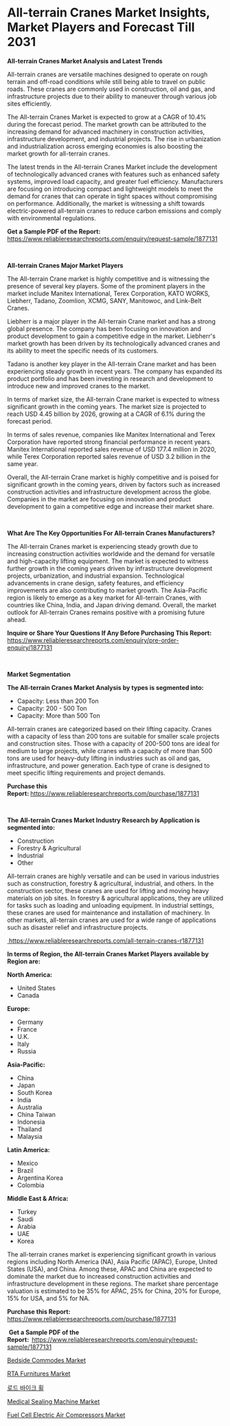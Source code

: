 <p><h1>All-terrain Cranes Market Insights, Market Players and Forecast Till 2031</h1></p><p><strong>All-terrain Cranes Market Analysis and Latest Trends</strong></p>
<p><p>All-terrain cranes are versatile machines designed to operate on rough terrain and off-road conditions while still being able to travel on public roads. These cranes are commonly used in construction, oil and gas, and infrastructure projects due to their ability to maneuver through various job sites efficiently.</p><p>The All-terrain Cranes Market is expected to grow at a CAGR of 10.4% during the forecast period. The market growth can be attributed to the increasing demand for advanced machinery in construction activities, infrastructure development, and industrial projects. The rise in urbanization and industrialization across emerging economies is also boosting the market growth for all-terrain cranes.</p><p>The latest trends in the All-terrain Cranes Market include the development of technologically advanced cranes with features such as enhanced safety systems, improved load capacity, and greater fuel efficiency. Manufacturers are focusing on introducing compact and lightweight models to meet the demand for cranes that can operate in tight spaces without compromising on performance. Additionally, the market is witnessing a shift towards electric-powered all-terrain cranes to reduce carbon emissions and comply with environmental regulations.</p></p>
<p><strong>Get a Sample PDF of the Report:&nbsp;</strong> <a href="https://www.reliableresearchreports.com/enquiry/request-sample/1877131">https://www.reliableresearchreports.com/enquiry/request-sample/1877131</a></p>
<p>&nbsp;</p>
<p><strong>All-terrain Cranes Major Market Players</strong></p>
<p><p>The All-terrain Crane market is highly competitive and is witnessing the presence of several key players. Some of the prominent players in the market include Manitex International, Terex Corporation, KATO WORKS, Liebherr, Tadano, Zoomlion, XCMG, SANY, Manitowoc, and Link-Belt Cranes.</p><p>Liebherr is a major player in the All-terrain Crane market and has a strong global presence. The company has been focusing on innovation and product development to gain a competitive edge in the market. Liebherr's market growth has been driven by its technologically advanced cranes and its ability to meet the specific needs of its customers.</p><p>Tadano is another key player in the All-terrain Crane market and has been experiencing steady growth in recent years. The company has expanded its product portfolio and has been investing in research and development to introduce new and improved cranes to the market.</p><p>In terms of market size, the All-terrain Crane market is expected to witness significant growth in the coming years. The market size is projected to reach USD 4.45 billion by 2026, growing at a CAGR of 6.1% during the forecast period.</p><p>In terms of sales revenue, companies like Manitex International and Terex Corporation have reported strong financial performance in recent years. Manitex International reported sales revenue of USD 177.4 million in 2020, while Terex Corporation reported sales revenue of USD 3.2 billion in the same year.</p><p>Overall, the All-terrain Crane market is highly competitive and is poised for significant growth in the coming years, driven by factors such as increased construction activities and infrastructure development across the globe. Companies in the market are focusing on innovation and product development to gain a competitive edge and increase their market share.</p></p>
<p>&nbsp;</p>
<p><strong>What Are The Key Opportunities For All-terrain Cranes Manufacturers?</strong></p>
<p><p>The All-terrain Cranes market is experiencing steady growth due to increasing construction activities worldwide and the demand for versatile and high-capacity lifting equipment. The market is expected to witness further growth in the coming years driven by infrastructure development projects, urbanization, and industrial expansion. Technological advancements in crane design, safety features, and efficiency improvements are also contributing to market growth. The Asia-Pacific region is likely to emerge as a key market for All-terrain Cranes, with countries like China, India, and Japan driving demand. Overall, the market outlook for All-terrain Cranes remains positive with a promising future ahead.</p></p>
<p><strong>Inquire or Share Your Questions If Any Before Purchasing This Report:</strong> <a href="https://www.reliableresearchreports.com/enquiry/pre-order-enquiry/1877131">https://www.reliableresearchreports.com/enquiry/pre-order-enquiry/1877131</a></p>
<p>&nbsp;</p>
<p><strong>Market Segmentation</strong></p>
<p><strong>The All-terrain Cranes Market Analysis by types is segmented into:</strong></p>
<p><ul><li>Capacity: Less than 200 Ton</li><li>Capacity: 200 - 500 Ton</li><li>Capacity: More than 500 Ton</li></ul></p>
<p><p>All-terrain cranes are categorized based on their lifting capacity. Cranes with a capacity of less than 200 tons are suitable for smaller scale projects and construction sites. Those with a capacity of 200-500 tons are ideal for medium to large projects, while cranes with a capacity of more than 500 tons are used for heavy-duty lifting in industries such as oil and gas, infrastructure, and power generation. Each type of crane is designed to meet specific lifting requirements and project demands.</p></p>
<p><strong>Purchase this Report:&nbsp;</strong><a href="https://www.reliableresearchreports.com/purchase/1877131">https://www.reliableresearchreports.com/purchase/1877131</a></p>
<p>&nbsp;</p>
<p><strong>The All-terrain Cranes Market Industry Research by Application is segmented into:</strong></p>
<p><ul><li>Construction</li><li>Forestry & Agricultural</li><li>Industrial</li><li>Other</li></ul></p>
<p><p>All-terrain cranes are highly versatile and can be used in various industries such as construction, forestry & agricultural, industrial, and others. In the construction sector, these cranes are used for lifting and moving heavy materials on job sites. In forestry & agricultural applications, they are utilized for tasks such as loading and unloading equipment. In industrial settings, these cranes are used for maintenance and installation of machinery. In other markets, all-terrain cranes are used for a wide range of applications such as disaster relief and infrastructure projects.</p></p>
<p><a href="https://www.reliableresearchreports.com/all-terrain-cranes-r1877131">&nbsp;https://www.reliableresearchreports.com/all-terrain-cranes-r1877131</a></p>
<p><strong>In terms of Region, the All-terrain Cranes Market Players available by Region are:</strong></p>
<p>
    <p> <strong> North America: </strong>
        <ul>
            <li>United States</li>
            <li>Canada</li>
        </ul>
        </p> 
    <p> <strong> Europe: </strong>
        <ul>
            <li>Germany</li>
            <li>France</li>
            <li>U.K.</li>
            <li>Italy</li>
            <li>Russia</li>
        </ul>
        </p> 
    <p> <strong> Asia-Pacific: </strong>
        <ul>
            <li>China</li>
            <li>Japan</li>
            <li>South Korea</li>
            <li>India</li>
            <li>Australia</li>
            <li>China Taiwan</li>
            <li>Indonesia</li>
            <li>Thailand</li>
            <li>Malaysia</li>
        </ul>
        </p> 
    <p> <strong> Latin America: </strong>
        <ul>
            <li>Mexico</li>
            <li>Brazil</li>
            <li>Argentina Korea</li>
            <li>Colombia</li>
        </ul>
        </p> 
    <p> <strong> Middle East & Africa: </strong>
        <ul>
            <li>Turkey</li>
            <li>Saudi</li>
            <li>Arabia</li>
            <li>UAE</li>
            <li>Korea</li>
        </ul>
    </p>
    </p>
<p><p>The all-terrain cranes market is experiencing significant growth in various regions including North America (NA), Asia Pacific (APAC), Europe, United States (USA), and China. Among these, APAC and China are expected to dominate the market due to increased construction activities and infrastructure development in these regions. The market share percentage valuation is estimated to be 35% for APAC, 25% for China, 20% for Europe, 15% for USA, and 5% for NA.</p></p>
<p><strong>Purchase this Report: </strong><a href="https://www.reliableresearchreports.com/purchase/1877131">https://www.reliableresearchreports.com/purchase/1877131</a></p>
<p>&nbsp;<strong>Get a Sample PDF of the Report:&nbsp;&nbsp;</strong><a href="https://www.reliableresearchreports.com/enquiry/request-sample/1877131">https://www.reliableresearchreports.com/enquiry/request-sample/1877131</a></p>
<p><strong></strong></p>
<p><p><a href="https://medium.com/@samirmayert184/bedside-commodes-market-size-share-trends-analysis-report-by-end-use-nursing-home-home-417e6cf6429c">Bedside Commodes Market</a></p><p><a href="https://medium.com/@clairhane_9803/rta-furnitures-market-outlook-and-forecast-from-2024-to-2031-894b139c30ca">RTA Furnitures Market</a></p><p><a href="https://medium.com/@vlcostes/%EB%A1%9C%EB%93%9C-%EC%9E%90%EC%A0%84%EA%B1%B0-%EB%B0%94%ED%80%B4-%EC%8B%9C%EC%9E%A5-%EA%B0%9C%EC%9A%94-2024%EB%85%84%EB%B6%80%ED%84%B0-2031%EB%85%84%EA%B9%8C%EC%A7%80%EC%9D%98-%EA%B8%80%EB%A1%9C%EB%B2%8C-%EC%8B%9C%EC%9E%A5-%EB%8F%99%ED%96%A5-%EB%B0%8F-%EB%AF%B8%EB%9E%98-%EC%A0%84%EB%A7%9D-1eed489ee0ac">로드 바이크 휠</a></p><p><a href="https://issuu.com/reportprime-2/docs/medical-sealing-machine-market-size-2030.pptx">Medical Sealing Machine Market</a></p><p><a href="https://github.com/nicoletavirag/Market-Research-Report-List-4/blob/main/fuel-cell-electric-air-compressors-market.md">Fuel Cell Electric Air Compressors Market</a></p></p>